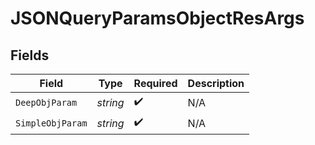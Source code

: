 # JSONQueryParamsObjectResArgs


## Fields

| Field              | Type               | Required           | Description        |
| ------------------ | ------------------ | ------------------ | ------------------ |
| `DeepObjParam`     | *string*           | :heavy_check_mark: | N/A                |
| `SimpleObjParam`   | *string*           | :heavy_check_mark: | N/A                |